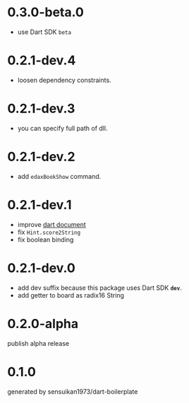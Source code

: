 # 0.3.0-beta.0
- use Dart SDK `beta`

# 0.2.1-dev.4
- loosen dependency constraints.

# 0.2.1-dev.3
- you can specify full path of dll.

# 0.2.1-dev.2
- add `edaxBookShow` command.

# 0.2.1-dev.1
- improve [dart document](https://sensuikan1973.github.io/libedax4dart/)
- fix `Hint.score2String`
- fix boolean binding

# 0.2.1-dev.0
- add dev suffix because this package uses Dart SDK **`dev`**.
- add getter to board as radix16 String

# 0.2.0-alpha
publish alpha release

# 0.1.0
generated by sensuikan1973/dart-boilerplate
